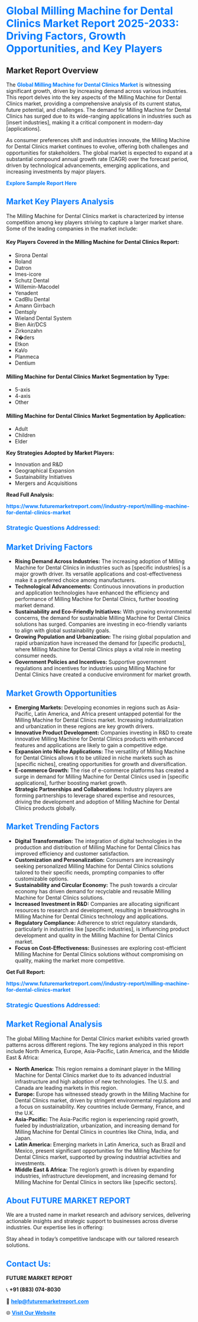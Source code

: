 <h1 style="color: #007BFF;">Global Milling Machine for Dental Clinics Market Report 2025-2033: Driving Factors, Growth Opportunities, and Key Players</h1>

<section id="overview">
<h2>Market Report Overview</h2>
<p>The <a href="https://www.futuremarketreport.com//industry-report/milling-machine-for-dental-clinics-market" style="color: #007BFF; text-decoration: none;"><strong>Global Milling Machine for Dental Clinics Market</strong></a> is witnessing significant growth, driven by increasing demand across various industries. This report delves into the key aspects of the Milling Machine for Dental Clinics market, providing a comprehensive analysis of its current status, future potential, and challenges. The demand for Milling Machine for Dental Clinics has surged due to its wide-ranging applications in industries such as [insert industries], making it a critical component in modern-day [applications].</p>
<p>As consumer preferences shift and industries innovate, the Milling Machine for Dental Clinics market continues to evolve, offering both challenges and opportunities for stakeholders. The global market is expected to expand at a substantial compound annual growth rate (CAGR) over the forecast period, driven by technological advancements, emerging applications, and increasing investments by major players.</p>
</section>

<section id="overview">
<p><a href="https://www.futuremarketreport.com//request-sample/reportId=52731" style="color: #007BFF; text-decoration: none;"><strong>Explore Sample Report Here</strong></a></p>
</section>

<section id="key-players">
<h2 style="color: #007BFF;">Market Key Players Analysis</h2>
<p>The Milling Machine for Dental Clinics market is characterized by intense competition among key players striving to capture a larger market share. Some of the leading companies in the market include:</p>
<h4>Key Players Covered in the Milling Machine for Dental Clinics Report:</h4>
<ul><li>Sirona Dental</li><li>Roland</li><li>Datron</li><li>Imes-icore</li><li>Schutz Dental</li><li>Willemin-Macodel</li><li>Yenadent</li><li>CadBlu Dental</li><li>Amann Girrbach</li><li>Dentsply</li><li>Wieland Dental System</li><li>Bien Air/DCS</li><li>Zirkonzahn</li><li>R�ders</li><li>Etkon</li><li>KaVo</li><li>Planmeca</li><li>Dentium</li></ul>
<h4>Milling Machine for Dental Clinics Market Segmentation by Type:</h4>
<ul><li>5-axis</li><li>4-axis</li><li>Other</li></ul>

<h4>Milling Machine for Dental Clinics Market Segmentation by Application:</h4>
<ul><li>Adult</li><li>Children</li><li>Elder</li></ul>
<p><strong>Key Strategies Adopted by Market Players:</strong></p>
<ul>
<li>Innovation and R&D</li>
<li>Geographical Expansion</li>
<li>Sustainability Initiatives</li>
<li>Mergers and Acquisitions</li>
</ul>
</section>

<section>
<p><strong>Read Full Analysis: </strong></p><a href="https://www.futuremarketreport.com//industry-report/milling-machine-for-dental-clinics-market" style="color: #007BFF; text-decoration: none;"><strong>https://www.futuremarketreport.com//industry-report/milling-machine-for-dental-clinics-market</strong></a>
<h3 style="color: #007BFF;">Strategic Questions Addressed:</h3>
</section>

<section id="driving-factors">
<h2 style="color: #007BFF;">Market Driving Factors</h2>
<ul>
<li><strong>Rising Demand Across Industries:</strong> The increasing adoption of Milling Machine for Dental Clinics in industries such as [specific industries] is a major growth driver. Its versatile applications and cost-effectiveness make it a preferred choice among manufacturers.</li>
<li><strong>Technological Advancements:</strong> Continuous innovations in production and application technologies have enhanced the efficiency and performance of Milling Machine for Dental Clinics, further boosting market demand.</li>
<li><strong>Sustainability and Eco-Friendly Initiatives:</strong> With growing environmental concerns, the demand for sustainable Milling Machine for Dental Clinics solutions has surged. Companies are investing in eco-friendly variants to align with global sustainability goals.</li>
<li><strong>Growing Population and Urbanization:</strong> The rising global population and rapid urbanization have increased the demand for [specific products], where Milling Machine for Dental Clinics plays a vital role in meeting consumer needs.</li>
<li><strong>Government Policies and Incentives:</strong> Supportive government regulations and incentives for industries using Milling Machine for Dental Clinics have created a conducive environment for market growth.</li>
</ul>
</section>

<section id="growth-opportunities">
<h2 style="color: #007BFF;">Market Growth Opportunities</h2>
<ul>
<li><strong>Emerging Markets:</strong> Developing economies in regions such as Asia-Pacific, Latin America, and Africa present untapped potential for the Milling Machine for Dental Clinics market. Increasing industrialization and urbanization in these regions are key growth drivers.</li>
<li><strong>Innovative Product Development:</strong> Companies investing in R&D to create innovative Milling Machine for Dental Clinics products with enhanced features and applications are likely to gain a competitive edge.</li>
<li><strong>Expansion into Niche Applications:</strong> The versatility of Milling Machine for Dental Clinics allows it to be utilized in niche markets such as [specific niches], creating opportunities for growth and diversification.</li>
<li><strong>E-commerce Growth:</strong> The rise of e-commerce platforms has created a surge in demand for Milling Machine for Dental Clinics used in [specific applications], further boosting market growth.</li>
<li><strong>Strategic Partnerships and Collaborations:</strong> Industry players are forming partnerships to leverage shared expertise and resources, driving the development and adoption of Milling Machine for Dental Clinics products globally.</li>
</ul>
</section>

<section id="trending-factors">
<h2 style="color: #007BFF;">Market Trending Factors</h2>
<ul>
<li><strong>Digital Transformation:</strong> The integration of digital technologies in the production and distribution of Milling Machine for Dental Clinics has improved efficiency and customer satisfaction.</li>
<li><strong>Customization and Personalization:</strong> Consumers are increasingly seeking personalized Milling Machine for Dental Clinics solutions tailored to their specific needs, prompting companies to offer customizable options.</li>
<li><strong>Sustainability and Circular Economy:</strong> The push towards a circular economy has driven demand for recyclable and reusable Milling Machine for Dental Clinics solutions.</li>
<li><strong>Increased Investment in R&D:</strong> Companies are allocating significant resources to research and development, resulting in breakthroughs in Milling Machine for Dental Clinics technology and applications.</li>
<li><strong>Regulatory Compliance:</strong> Adherence to strict regulatory standards, particularly in industries like [specific industries], is influencing product development and quality in the Milling Machine for Dental Clinics market.</li>
<li><strong>Focus on Cost-Effectiveness:</strong> Businesses are exploring cost-efficient Milling Machine for Dental Clinics solutions without compromising on quality, making the market more competitive.</li>
</ul>
</section>

<section>
<p><strong>Get Full Report: </strong></p><a href="https://www.futuremarketreport.com//industry-report/milling-machine-for-dental-clinics-market" style="color: #007BFF; text-decoration: none;"><strong>https://www.futuremarketreport.com//industry-report/milling-machine-for-dental-clinics-market</strong></a>
<h3 style="color: #007BFF;">Strategic Questions Addressed:</h3>
</section>


<section id="regional-analysis">
<h2 style="color: #007BFF;">Market Regional Analysis</h2>
<p>The global Milling Machine for Dental Clinics market exhibits varied growth patterns across different regions. The key regions analyzed in this report include North America, Europe, Asia-Pacific, Latin America, and the Middle East & Africa:</p>
<ul>
<li><strong>North America:</strong> This region remains a dominant player in the Milling Machine for Dental Clinics market due to its advanced industrial infrastructure and high adoption of new technologies. The U.S. and Canada are leading markets in this region.</li>
<li><strong>Europe:</strong> Europe has witnessed steady growth in the Milling Machine for Dental Clinics market, driven by stringent environmental regulations and a focus on sustainability. Key countries include Germany, France, and the U.K.</li>
<li><strong>Asia-Pacific:</strong> The Asia-Pacific region is experiencing rapid growth, fueled by industrialization, urbanization, and increasing demand for Milling Machine for Dental Clinics in countries like China, India, and Japan.</li>
<li><strong>Latin America:</strong> Emerging markets in Latin America, such as Brazil and Mexico, present significant opportunities for the Milling Machine for Dental Clinics market, supported by growing industrial activities and investments.</li>
<li><strong>Middle East & Africa:</strong> The region’s growth is driven by expanding industries, infrastructure development, and increasing demand for Milling Machine for Dental Clinics in sectors like [specific sectors].</li>
</ul>
</section>

<footer>
<h2 style="color: #007BFF;">About FUTURE MARKET REPORT</h2>
<p>We are a trusted name in market research and advisory services, delivering actionable insights and strategic support to businesses across diverse industries. Our expertise lies in offering:</p>

<p>Stay ahead in today’s competitive landscape with our tailored research solutions.</p>

<h2 style="color: #007BFF;">Contact Us:</h2>
<p><strong>FUTURE MARKET REPORT</strong></p>
<p>📞 <strong>+91 (883) 074-8030</strong></p>
<p>📧 <strong><a href="mailto:help@futuremarketreport.com" style="color: #007BFF;">help@futuremarketreport.com</a></strong></p>
<p>🌐 <strong><a href="https://www.futuremarketreport.com/" style="color: #007BFF;">Visit Our Website</a></strong></p>
</footer>